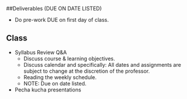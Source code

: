 ##Deliverables (DUE ON DATE LISTED)

* Do pre-work DUE on first day of class.
## Class


* Syllabus Review Q&A
  * Discuss course & learning objectives.
  * Discuss calendar and specifically: All dates and assignments are subject to change at the discretion of the professor.
  * Reading the weekly schedule.
  * NOTE: Due on date listed.
* Pecha kucha presentations